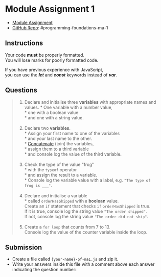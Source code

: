 # Module Assignment 1 
* [Module Assignment](https://programming-foundations.netlify.app/1yftr/ma)
* [GitHub Repo](https://github.com/siljeangelvik/programming-foundations-ma-1): #programming-foundations-ma-1

## Instructions

Your code **must** be properly formatted.  
You will lose marks for poorly formatted code.

If you have previous experience with JavaScript,  
you can use the **_let_** and **_const_** keywords 
instead of **_var_**.


## Questions 
> 1. Declare and initialise three **variables** with appropriate names and values. 
     * One variable with a number value,  
     * one with a boolean value  
     * and one with a string value.
     <br><br>
> 2. Declare two **variables**.  
     * Assign your first name to one of the variables  
     * and your last name to the other.  
     * [Concatenate](https://developer.mozilla.org/en-US/docs/Web/JavaScript/Reference/Global_Objects/String/concat) (join) the variables,  
     * assign them to a third variable  
     * and console log the value of the third variable.
     <br><br>
> 3. Check the type of the value "frog"   
     * with the `typeof` operator  
     * and assign the result to a variable.  
     * Console log the variable value with a label, e.g. `"The type of frog is ___"`.
     <br><br>
> 4. Declare and initialise a variable  
     * called `orderHasShipped` with a **boolean** value.  
     Create an `if` statement that checks `if` `orderHasShipped` is true.  
     If it is true, console log the string value `"The order shipped"`.  
     If not, console log the string value `"The order did not ship"`.
     <br><br>
> 5. Create a `for loop` that counts from 7 to 13.  
     Console log the value of the counter variable inside the loop.

## Submission
* Create a file called `{your-name}-pf-ma1.js` and zip it.
* Write your answers inside this file with a comment above each answer indicating the question number:



